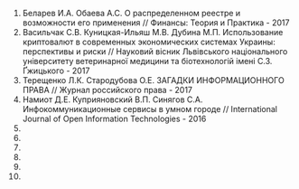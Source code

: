 1. Беларев И.А. Обаева А.С. О распределенном реестре и возможности его применения // Финансы: Теория и Практика - 2017
2. Васильчак С.В. Куницкая-Ильяш М.В. Дубина М.П. Использование криптовалют в современных экономических системах Украины: перспективы и риски // Науковий вісник Львівського національного університету ветеринарної медицини та біотехнологій імені С.З. Ґжицького - 2017 
3. Терещенко Л.К. Стародубова О.Е. ЗАГАДКИ ИНФОРМАЦИОННОГО ПРАВА // Журнал российского права - 2017
4. Намиот Д.Е. Куприяновский В.П. Синягов С.А. Инфокоммуникационные сервисы в умном городе // International Journal of Open Information Technologies - 2016 
5.
6.
7.
8.
9.
10.

